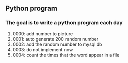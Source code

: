 ## Python program 
### The goal is to write a python program each day
1. 0000:
  add number to picture
2. 0001:
   auto generate 200 random number
3. 0002:
   add the random number to mysql db
4. 0003:
   do not implement now
5. 0004:
   count the times that the word appear in a file
